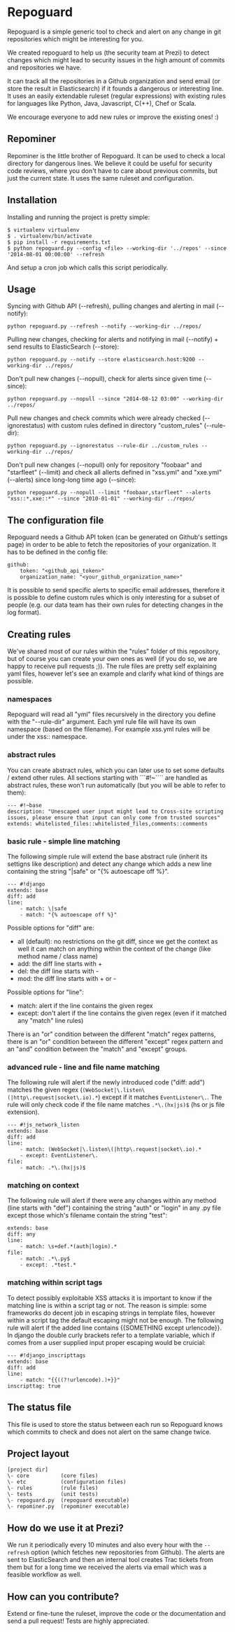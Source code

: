 # Repoguard

Repoguard is a simple generic tool to check and alert on any change in git repositories which might be interesting for you.

We created repoguard to help us (the security team at Prezi) to detect changes which might lead to security issues in the high amount of commits and repositories we have.

It can track all the repositories in a Github organization and send email (or store the result in Elasticsearch)
if it founds a dangerous or interesting line. It uses an easily extendable ruleset (regular expressions) with
existing rules for languages like Python, Java, Javascript, C(++), Chef or Scala.

We encourage everyone to add new rules or improve the existing ones! :)

## Repominer

Repominer is the little brother of Repoguard. It can be used to check a local directory for dangerous lines. We believe it could be useful for security code reviews, where you don't have to care about previous commits, but just the current state.
It uses the same ruleset and configuration.

## Installation

Installing and running the project is pretty simple:

```
$ virtualenv virtualenv
$ . virtualenv/bin/activate
$ pip install -r requirements.txt
$ python repoguard.py --config <file> --working-dir '../repos' --since '2014-08-01 00:00:00' --refresh
```

And setup a cron job which calls this script periodically.

## Usage

Syncing with Github API (--refresh), pulling changes and alerting in mail (--notify):
```
python repoguard.py --refresh --notify --working-dir ../repos/
```

Pulling new changes, checking for alerts and notifying in mail (--notify) + send results to ElasticSearch (--store):
```
python repoguard.py --notify --store elasticsearch.host:9200 --working-dir ../repos/
```

Don't pull new changes (--nopull), check for alerts since given time (--since):
```
python repoguard.py --nopull --since "2014-08-12 03:00" --working-dir ../repos/
```

Pull new changes and check commits which were already checked (--ignorestatus) with custom rules defined in directory "custom_rules" (--rule-dir):
```
python repoguard.py --ignorestatus --rule-dir ../custom_rules --working-dir ../repos/
```

Don't pull new changes (--nopull) only for repository "foobaar" and "starfleet" (--limit) and check all allerts defined in "xss.yml" and "xxe.yml" (--alerts) since long-long time ago (--since):
```
python repoguard.py --nopull --limit "foobaar,starfleet" --alerts "xss::*,xxe::*" --since "2010-01-01" --working-dir ../repos/

```

## The configuration file

Repoguard needs a Github API token (can be generated on Github's settings page) in order to be able to fetch
the repositories of your organization. It has to be defined in the config file:
```
github:
    token: "<github_api_token>"
    organization_name: "<your_github_organization_name>"
```

It is possible to send specific alerts to specific email addresses, therefore it is possible to define
custom rules which is only interesting for a subset of people (e.g. our data team has their own rules
for detecting changes in the log format).

## Creating rules

We've shared most of our rules within the "rules" folder of this repository, but of course you can create your own ones as well (if you do so, we are happy to receive pull requests ;)). The rule files are pretty self explaining yaml files, however let's see an example and clarify what kind of things are possible.

### namespaces

Repoguard will read all "yml" files recursively in the directory you define with the "--rule-dir" argument. Each yml rule file will have its own namespace (based on the filename). For example xss.yml rules will be under the xss:: namespace.

### abstract rules

You can create abstract rules, which you can later use to set some defaults / extend other rules. All sections starting with ```#!~```` are handled as abstract rules, these won't run automatically (but you will be able to refer to them):

```
--- #!~base
description: "Unescaped user input might lead to Cross-site scripting issues, please ensure that input can only come from trusted sources"
extends: whitelisted_files::whitelisted_files,comments::comments
```

### basic rule - simple line matching

The following simple rule will extend the base abstract rule (inherit its settigns like description) and detect any change which adds a new line containing the string "|safe" or "{% autoescape off %}". 

```
--- #!django
extends: base
diff: add
line:
    - match: \|safe
    - match: "{% autoescape off %}"
```

Possible options for "diff" are:

- all (default): no restrictions on the git diff, since we get the context as well it can match on anything within the context of the change (like method name / class name)
- add: the diff line starts with +
- del: the diff line starts with -
- mod: the diff line starts with + or -

Possible options for "line":
- match: alert if the line contains the given regex
- except: don't alert if the line contains the given regex (even if it matched any "match" line rules)

There is an "or" condition between the different "match" regex patterns, there is an "or" condition between the different "except" regex pattern and an "and" condition between the "match" and "except" groups.

### advanced rule - line and file name matching

The following rule will alert if the newly introduced code ("diff: add") matches the given regex (```(WebSocket|\.listen\(|http\.request|socket\.io).*```) except if it matches ```EventListener\.```. The rule will only check code if the file name matches ```.*\.(hx|js)$``` (hs or js file extension).

```
--- #!js_network_listen
extends: base
diff: add
line:
    - match: (WebSocket|\.listen\(|http\.request|socket\.io).*
    - except: EventListener\.
file:
    - match: .*\.(hx|js)$
```

### matching on context

The following rule will alert if there were any changes within any method (line starts with "def") containing the string "auth" or "login" in any .py file except those which's filename contain the string "test":

```
extends: base
diff: any
line:
    - match: \s+def.*(auth|login).*
file:
    - match: .*\.py$
    - except: .*test.*
```

### matching within script tags

To detect possibly exploitable XSS attacks it is important to know if the matching line is within a script tag or not. The reason is simple: some frameworks do decent job in escaping strings in template files, however within a script tag the default escaping might not be enough. The following rule will alert if the added line contains {{SOMETHING except urlencode}}. In django the double curly brackets refer to a template variable, which if comes from a user supplied input proper escaping would be cruicial:

```
--- #!django_inscripttags
extends: base
diff: add
line:
    - match: "{{((?!urlencode).)+}}"
inscripttag: true
```

## The status file

This file is used to store the status between each run so Repoguard knows which commits to check and does not alert
on the same change twice.

## Project layout

```
[project dir]
\- core          (core files)
\- etc           (configuration files)
\- rules         (rule files)
\- tests         (unit tests)
\- repoguard.py  (repoguard executable)
\- repominer.py  (repominer executable)
```

## How do we use it at Prezi?

We run it periodically every 10 minutes and also every hour with the ```--refresh``` option (which fetches new repositories
from Github). The alerts are sent to ElasticSearch and then an internal tool creates Trac tickets from them but
for a long time we received the alerts via email which was a feasible workflow as well.

## How can you contribute?

Extend or fine-tune the ruleset, improve the code or the documentation and send a pull request!
Tests are highly appreciated.
